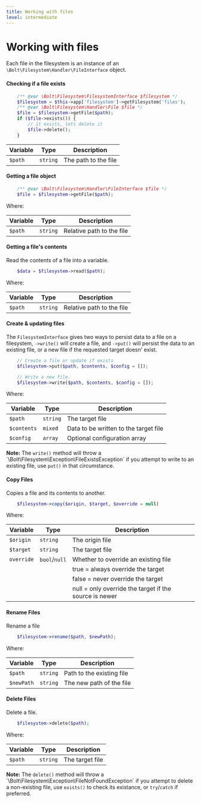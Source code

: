 ```yaml
---
title: Working with files
level: intermediate
---
```

Working with files
==================

Each file in the filesystem is an instance of an `\Bolt\Filesystem\Handler\FileInterface`
object.

#### Checking if a file exists

```php
    /** @var \Bolt\Filesystem\FilesystemInterface $filesystem */
    $filesystem = $this->app['filesystem']->getFilesystem('files');
    /** @var \Bolt\Filesystem\Handler\File $file */
    $file = $filesystem->getFile($path);
    if ($file->exists()) {
        // it exists, lets delete it
        $file->delete();
    }
```

| Variable | Type | Description 
| -------- | ---- | -----------
| `$path`  | `string` | The path to the file

#### Getting a file object

```php
    /** @var \Bolt\Filesystem\Handler\FileInterface $file */
    $file = $filesystem->getFile($path);
```

Where:

| Variable | Type | Description 
| -------- | ---- | -----------
| `$path`    | `string` | Relative path to the file

#### Getting a file's contents

Read the contents of a file into a variable.

```php
    $data = $filesystem->read($path);
```

Where:

| Variable | Type | Description 
| -------- | ---- | -----------
| `$path`  | `string` | Relative path to the file

#### Create & updating files

The `FilesystemInterface` gives two ways to persist data to a file on a
filesystem, `->write()` will create a file, and `->put()` will persist the data
to an existing file, or a new file if the requested target doesn' exist.

```php
    // Create a file or update if exists
    $filesystem->put($path, $contents, $config = []);

    // Write a new file.
    $filesystem->write($path, $contents, $config = []);
```

Where:

| Variable | Type | Description 
| -------- | ---- | -----------
| `$path`     | `string` | The target file
| `$contents` | `mixed`  | Data to be written to the target file
| `$config`   | `array`  | Optional configuration array

<p class="note"><strong>Note:</strong> The <code>write()</code> method will 
throw a `\Bolt\Filesystem\Exception\FileExistsException` if you attempt to 
write to an existing file, use <code>put()</code> in that circumstance.</p>

#### Copy Files

Copies a file and its contents to another.

```php
    $filesystem->copy($origin, $target, $override = null)
```

Where:

| Variable | Type | Description 
| -------- | ---- | -----------
| `$origin`  | `string`      | The origin file
| `$target`  | `string`      | The target file
| `override` | `bool`/`null` | Whether to override an existing file
| | | true = always override the target
| | | false = never override the target
| | | null = only override the target if the source is newer

#### Rename Files

Rename a file

```php
    $filesystem->rename($path, $newPath);
```

Where:

| Variable | Type | Description 
| -------- | ---- | -----------
| `$path`    | `string` | Path to the existing file
| `$newPath` | `string` | The new path of the file

#### Delete Files

Delete a file.

```php
    $filesystem->delete($path);
```

Where:

| Variable | Type | Description 
| -------- | ---- | -----------
| `$path` | `string` | The target file

<p class="note"><strong>Note:</strong> The <code>delete()</code> method will 
throw a `\Bolt\Filesystem\Exception\FileNotFoundException` if you attempt to 
delete a non-existing file, use <code>exists()</code> to check its existance,
or <code>try</code>/<code>catch</code> if preferred.</p>

